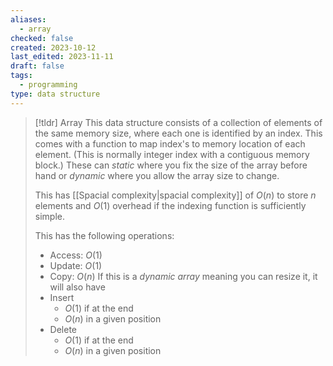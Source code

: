 ```yaml
---
aliases:
  - array
checked: false
created: 2023-10-12
last_edited: 2023-11-11
draft: false
tags:
  - programming
type: data structure
---
```

> [!tldr] Array
> This data structure consists of a collection of elements of the same memory size, where each one is identified by an index. This comes with a function to map index's to memory location of each element. (This is normally integer index with a contiguous memory block.) These can *static* where you fix the size of the array before hand or *dynamic* where you allow the array size to change.
>
>This has [[Spacial complexity|spacial complexity]] of $O(n)$ to store $n$ elements and $O(1)$ overhead if the indexing function is sufficiently simple.
>
> This has the following operations:
> - Access: $O(1)$
> - Update: $O(1)$
> - Copy: $O(n)$
> If this is a *dynamic array* meaning you can resize it, it will also have
> - Insert
> 	- $O(1)$ if at the end
> 	- $O(n)$ in a given position
> - Delete
> 	- $O(1)$ if at the end
> 	- $O(n)$ in a given position




